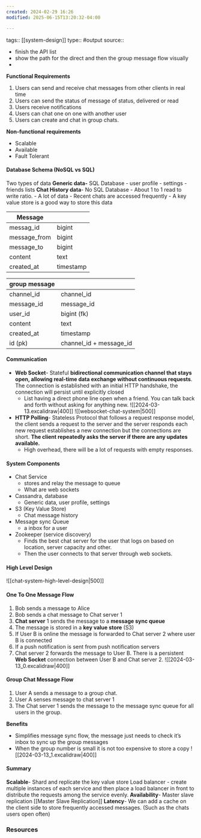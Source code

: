 ```yaml
---
created: 2024-02-29 16:26
modified: 2025-06-15T13:20:32-04:00

---
```

tags:: [[system-design]]
type:: #output
source::
- finish the API list
- show the path for the direct and then the group message flow visually
-
**Functional Requirements**
1. Users can send and receive chat messages from other clients in real time
2. Users can send the status of message of status, delivered or read
3. Users receive notifications
4. Users can chat one on one with another user
5. Users can create and chat in group chats.

**Non-functional requirements**
- Scalable
- Available
- Fault Tolerant

#### Database Schema (NoSQL vs SQL)
Two types of data
**Generic data-** SQL Database
	- user profile
	- settings
	- friends lists
**Chat History data**- No SQL Database
	- About 1 to 1 read to write ratio.
	- A lot of data
	- Recent chats are accessed frequently
	- A key value store is a good way to store this data

| Message      |           |
| ------------ | --------- |
| messag_id    | bigint    |
| message_from | bigint    |
| message_to   | bigint    |
| content      | text      |
| created_at   | timestamp |

| group message |                         |
| ------------- | ----------------------- |
| channel_id    | channel_id              |
| message_id    | message_id              |
| user_id       | bigint (fk)             |
| content       | text                    |
| created_at    | timestamp               |
| id (pk)       | channel_id + message_id |
#### Communication
- **Web Socket**- Stateful **bidirectional communication channel that stays open, allowing real-time data exchange without continuous requests**. The connection is established with an initial HTTP handshake, the connection will persist until explicitly closed
	- List having a direct phone line open when a friend. You can talk back and forth without asking for anything new.
	![[2024-03-13.excalidraw|400]]
	![[websocket-chat-system|500]]
- **HTTP Polling**- Stateless Protocol that follows a request response model, the client sends a request to the server and the server responds each new request establishes a new connection but the connections are short. **The client repeatedly asks the server if there are any updates available.**
	- High overhead, there will be a lot of requests with empty responses.
#### System Components
- Chat Service
	- stores and relay the message to queue
	- What are web sockets
- Cassandra, database
	- Generic data, user profile, settings
- S3 (Key Value Store)
	- Chat message history
- Message sync Queue
	- a inbox for a user
- Zookeeper (service discovery)
	- Finds the best chat server for the user that logs on based on location, server capacity and other.
	- Then the user connects to that server through web sockets.

#### High Level Design
![[chat-system-high-level-design|500]]

#### One To One Message Flow
1. Bob sends a message to Alice
2. Bob sends a chat message to Chat server 1
3. **Chat server** 1 sends the message to a **message sync queue**
4. The message is stored in a **key value store** (S3)
5. If User B is online the message is forwarded to Chat server 2 where user B is connected
6. If a push notification is sent from push notification servers
7. Chat server 2 forwards the message to User B. There is a persistent **Web Socket** connection between User B and Chat server 2.
![[2024-03-13_0.excalidraw|400]]
#### Group Chat Message Flow
1. User A sends a message to a group chat.
2. User A senses message to chat server 1
3. The Chat server 1 sends the message to the message sync queue for all users in the group.

**Benefits**
- Simplifies message sync flow, the message just needs to check it’s inbox to sync up the group messages
- When the group number is small it is not too expensive to store a copy
![[2024-03-13_1.excalidraw|400]]

#### Summary
**Scalable**- Shard and replicate the key value store
	Load balancer -  create multiple instances of each service and then place a load balancer in front to distribute the requests among the service evenly.
**Availability**-  Master slave replication
	[[Master Slave Replication]]
**Latency**- We can add a cache on the client side to store frequently accessed messages. (Such as the chats users open often)

### Resources
